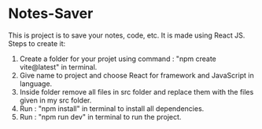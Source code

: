 # Notes-Saver
This is project is to save your notes, code, etc.
It is made using React JS.
Steps to create it:
1) Create a folder for your projet using command : "npm create vite@latest" in terminal.
2) Give name to project and choose React for framework and JavaScript in language.
3) Inside folder remove all files in src folder and replace them with the files given in my src folder.
4) Run : "npm install" in terminal to install all dependencies.
5) Run : "npm run dev" in terminal to run the project.
